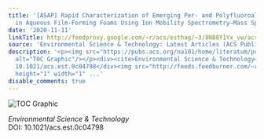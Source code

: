 ```yaml
---
title: '[ASAP] Rapid Characterization of Emerging Per- and Polyfluoroalkyl Substances
  in Aqueous Film-Forming Foams Using Ion Mobility Spectrometry–Mass Spectrometry'
date: '2020-11-11'
linkTitle: http://feedproxy.google.com/~r/acs/esthag/~3/8NB8Y1Yx_vw/acs.est.0c04798
source: 'Environmental Science & Technology: Latest Articles (ACS Publications)'
description: '<p><img src="https://pubs.acs.org/na101/home/literatum/publisher/achs/journals/content/esthag/0/esthag.ahead-of-print/acs.est.0c04798/20201111/images/medium/es0c04798_0008.gif"
  alt="TOC Graphic"/></p><div><cite>Environmental Science & Technology</cite></div><div>DOI:
  10.1021/acs.est.0c04798</div><img src="http://feeds.feedburner.com/~r/acs/esthag/~4/8NB8Y1Yx_vw"
  height="1" width="1" ...'
disable_comments: true
---
```

<p><img src="https://pubs.acs.org/na101/home/literatum/publisher/achs/journals/content/esthag/0/esthag.ahead-of-print/acs.est.0c04798/20201111/images/medium/es0c04798_0008.gif" alt="TOC Graphic"/></p><div><cite>Environmental Science & Technology</cite></div><div>DOI: 10.1021/acs.est.0c04798</div><img src="http://feeds.feedburner.com/~r/acs/esthag/~4/8NB8Y1Yx_vw" height="1" width="1" ...